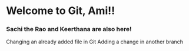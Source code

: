 # Welcome to Git, Ami!!
### Sachi the Rao and Keerthana are also here!

Changing an already added file in Git
Adding a change in another branch
